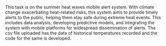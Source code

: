 This task is on the summer heat waves mobile alert system. With climate change exacerbating heat-related risks, this system aims to provide timely alerts to the public, helping them stay safe during extreme heat events. 
This includes data analysis, developing predictive models, and integrating the system with mobile platforms for widespread dissemination of alerts.
The csv file uploaded has the data of historical temperatures recorded and the code for the same is developed.
